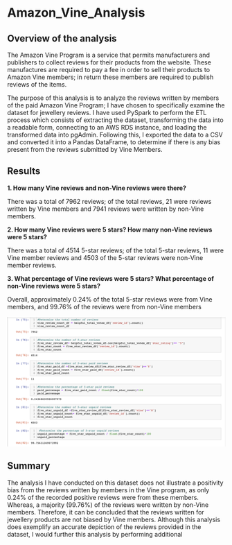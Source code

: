 # Amazon_Vine_Analysis

## Overview of the analysis
The Amazon Vine Program is a service that permits manufacturers and publishers to collect reviews for their products from the website. These manufactures are required to pay a fee in order to sell their products to Amazon Vine members; in return these members are required to publish reviews of the items. 

The purpose of this analysis is to analyze the reviews written by members of the paid Amazon Vine Program; I have chosen to specifically examine the dataset for jewellery reviews. I have used PySpark to perform the ETL process which consists of extracting the dataset, transforming the data into a readable form, connecting to an AWS RDS instance, and loading the transformed data into pgAdmin. Following this, I exported the data to a CSV and converted it into a Pandas DataFrame, to determine if there is any bias present from the reviews submitted by Vine Members. 

## Results 
**1.	How many Vine reviews and non-Vine reviews were there?**

There was a total of 7962 reviews; of the total reviews, 21 were reviews written by Vine members and 7941 reviews were written by non-Vine members.   

**2.	How many Vine reviews were 5 stars? How many non-Vine reviews were 5 stars?**

There was a total of 4514 5-star reviews; of the total 5-star reviews, 11 were Vine member reviews and 4503 of the 5-star reviews were non-Vine member reviews. 

**3.	What percentage of Vine reviews were 5 stars? What percentage of non-Vine reviews were 5 stars?**

Overall, approximately 0.24% of the total 5-star reviews were from Vine members, and 99.76% of the reviews were from non-Vine members 

![code_support:](./Resources/code_support.png)


## Summary
The analysis I have conducted on this dataset does not illustrate a positivity bias from the reviews written by members in the Vine program, as only 0.24% of the recorded positive reviews were from these members. Whereas, a majority (99.76%) of the reviews were written by non-Vine members. Therefore, it can be concluded that the reviews written for jewellery products are not biased by Vine members. Although this analysis does exemplify an accurate depiction of the reviews provided in the dataset, I would further this analysis by performing additional 


